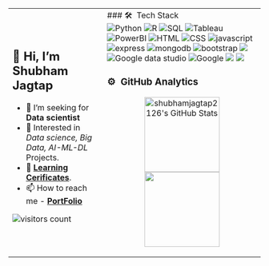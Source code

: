 <table>
<tr>
<td>

<h2 align="left">👋 Hi, I’m Shubham Jagtap </h2>

- 👀 I’m seeking for **Data scientist** 
- 🌟 Interested in _Data science, Big Data, 
      AI-ML-DL_ Projects.
- 📜 [**Learning Cerificates**](https://drive.google.com/drive/u/0/folders/1k9CbtNCu2S9ukOuwzOgyPt17pqjtExm4).
- 📫 How to reach me - [**PortFolio**](https://shubhamjagtap2126.wixsite.com/shubhamjagtap)

![visitors count](https://visitor-badge.glitch.me/badge?page_id=shubhamjagtap2126)

</td>

<td>
<!--  https://dev.to/envoy_/150-badges-for-github-pnk -->
### 🛠 &nbsp;Tech Stack
<div align="left">
    <img src="https://img.shields.io/badge/Python-007f00?logo=python&logoColor=white&style=for-the-badge&color=blue" alt="Python">
    <img src="https://img.shields.io/badge/R-007f00?logo=R&logoColor=white&style=for-the-badge&color=blue" alt="R">
    <img src="https://img.shields.io/badge/SQL-007f00?logo=mysql&logoColor=white&style=for-the-badge&color=blue" alt="SQL">
    <img src="https://img.shields.io/badge/Tableau-007f00?logo=Tableau&logoColor=white&style=for-the-badge&color=blue" alt="Tableau">
    <img src="https://img.shields.io/badge/PowerBI-007f00?logo=PowerBI&logoColor=white&style=for-the-badge&color=blue" alt="PowerBI">    
    <img src="https://img.shields.io/badge/HTML-007f00?logo=html5&logoColor=white&style=for-the-badge&color=blue" alt="HTML">
    <img src="https://img.shields.io/badge/CSS-007f00?logo=css3&logoColor=white&style=for-the-badge&color=blue" alt="CSS">
    <img src="https://img.shields.io/badge/JAVASCRIPT-007f00?logo=javascript&logoColor=white&style=for-the-badge&color=blue" alt="javascript">
    <img src="https://img.shields.io/badge/express-007f00?logo=express&logoColor=white&style=for-the-badge&color=blue" alt="express">
    <img src="https://img.shields.io/badge/mongodb-007f00?logo=mongodb&logoColor=white&style=for-the-badge&color=blue" alt="mongodb">
    <img src="https://img.shields.io/badge/bootstrap-007f00?logo=bootstrap&logoColor=white&style=for-the-badge&color=blue" alt="bootstrap">
    <img src="https://img.shields.io/badge/Prezi-007f00?style=for-the-badge&logo=prezi&logoColor=white&color=blue">
    <img src="https://img.shields.io/badge/google_data_studio-007f00?logo=Googledatastudio&logoColor=white&style=for-the-badge&color=blue" alt="Google data studio">
    <img src="https://img.shields.io/badge/google_products-007f00?logo=google&logoColor=white&style=for-the-badge&color=blue" alt="Google">
    <img src="https://img.shields.io/badge/microsoft-007f00?style=for-the-badge&logo=microsoft&logoColor=white&color=blue">
    <img src="https://img.shields.io/badge/figma-007f00?style=for-the-badge&logo=figma&logoColor=white&color=blue">
    
</div>
 
### ⚙️ &nbsp;GitHub Analytics

<p align="center">
<a href="https://awesome-github-stats.azurewebsites.net/user-stats/shubhamjagtap2126?cardType=github">  
<img height = "150em" alt="shubhamjagtap2126's GitHub Stats" src="https://awesome-github-stats.azurewebsites.net/user-stats/shubhamjagtap2126?cardType=github" />  
</a>

<a href="https://github-readme-stats-eight-theta.vercel.app/api/top-langs/?username=shubhamjagtap2126&layout=default">
<img height = "150em" src="https://github-readme-stats-eight-theta.vercel.app/api/top-langs/?username=shubhamjagtap2126&layout=default"/>
</a>
</p>

</td>
</tr>
</table>

<!-- links -->
[Shubham Jagtap]: https://github.com/shubhamjagtap2126 "Shubham Jagtap"

